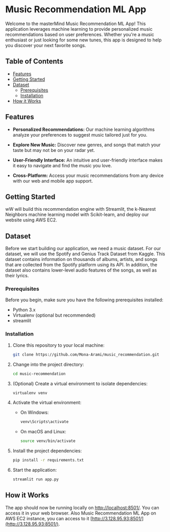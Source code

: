 # Music Recommendation ML App

Welcome to the masterMind Music Recommendation ML App! This application leverages machine learning to provide personalized music recommendations based on user preferences. Whether you're a music enthusiast or just looking for some new tunes, this app is designed to help you discover your next favorite songs.

## Table of Contents
- [Features](#features)
- [Getting Started](#getting-started)
- [Dataset](#dataset)
  - [Prerequisites](#prerequisites)
  - [Installation](#installation)
- [How it Works](#how-it-works)

## Features

- **Personalized Recommendations:** Our machine learning algorithms analyze your preferences to suggest music tailored just for you.

- **Explore New Music:** Discover new genres, and songs that match your taste but may not be on your radar yet.

- **User-Friendly Interface:** An intuitive and user-friendly interface makes it easy to navigate and find the music you love.

- **Cross-Platform:** Access your music recommendations from any device with our web and mobile app support.

## Getting Started

wW will build this recommendation engine with Streamlit, the k-Nearest Neighbors machine learning model with Scikit-learn, and deploy our website using AWS EC2.

## Dataset

Before we start building our application, we need a music dataset. For our dataset, we will use the Spotify and Genius Track Dataset from Kaggle. This dataset contains information on thousands of albums, artists, and songs that are collected from the Spotify platform using its API. In addition, the dataset also contains lower-level audio features of the songs, as well as their lyrics.

### Prerequisites

Before you begin, make sure you have the following prerequisites installed:

- Python 3.x
- Virtualenv (optional but recommended)
- streamlit

### Installation

1. Clone this repository to your local machine:

   ```bash
   git clone https://github.com/Mona-Arami/music_recommendation.git
   ```

2. Change into the project directory:

   ```bash
   cd music-recommendation
   ```

3. (Optional) Create a virtual environment to isolate dependencies:

   ```bash
   virtualenv venv
   ```

4. Activate the virtual environment:

   - On Windows:

     ```bash
     venv\Scripts\activate
     ```

   - On macOS and Linux:

     ```bash
     source venv/bin/activate
     ```

5. Install the project dependencies:

   ```bash
   pip install -r requirements.txt
   ```

6. Start the application:

   ```bash
   streamlit run app.py
   ```
## How it Works

The app should now be running locally on [http://localhost:8501/](http://localhost:8501/). You can access it in your web browser.
Also Music Recommendation ML App on AWS EC2 instance, you can access to it [http://3.128.95.93:8501/](http://3.128.95.93:8501/).